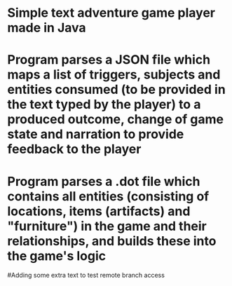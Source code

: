 # Simple text adventure game player made in Java

# Program parses a JSON file which maps a list of triggers, subjects and entities consumed (to be provided in the text typed by the player) to a produced outcome, change of game state and narration to provide feedback to the player

# Program parses a .dot file which contains all entities (consisting of locations, items (artifacts)  and "furniture") in the game and their relationships, and builds these into the game's logic

#Adding some extra text to test remote branch access
 
 
